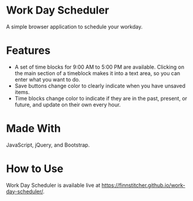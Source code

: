 # Work Day Scheduler

A simple browser application to schedule your workday.

# Features

- A set of time blocks for 9:00 AM to 5:00 PM are available. Clicking on the main section of a timeblock makes it into a text area, so you can enter what you want to do.
- Save buttons change color to clearly indicate when you have unsaved items.
- Time blocks change color to indicate if they are in the past, present, or future, and update on their own every hour.

# Made With
JavaScript, jQuery, and Bootstrap.

# How to Use
Work Day Scheduler is available live at https://finnstitcher.github.io/work-day-scheduler/.
